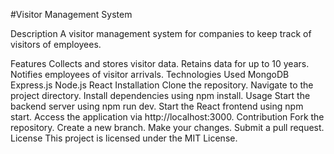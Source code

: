 #Visitor Management System

Description
A visitor management system for companies to keep track of visitors of employees.

Features
Collects and stores visitor data.
Retains data for up to 10 years.
Notifies employees of visitor arrivals.
Technologies Used
MongoDB
Express.js
Node.js
React
Installation
Clone the repository.
Navigate to the project directory.
Install dependencies using npm install.
Usage
Start the backend server using npm run dev.
Start the React frontend using npm start.
Access the application via http://localhost:3000.
Contribution
Fork the repository.
Create a new branch.
Make your changes.
Submit a pull request.
License
This project is licensed under the MIT License.





